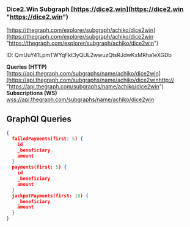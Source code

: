 ### Dice2.Win Subgraph [https://dice2.win](https://dice2.win "https://dice2.win")

[https://thegraph.com/explorer/subgraph/achiko/dice2win](https://thegraph.com/explorer/subgraph/achiko/dice2win "https://thegraph.com/explorer/subgraph/achiko/dice2win")


ID:  QmUuY41LpmTWYqFkt3yQUL2wwuzQtsRJdwKxMRha1eXGDb

**Queries (HTTP)**
[https://api.thegraph.com/subgraphs/name/achiko/dice2win](https://api.thegraph.com/subgraphs/name/achiko/dice2winhttp:// "https://api.thegraph.com/subgraphs/name/achiko/dice2win")
**Subscriptions (WS)**
[wss://api.thegraph.com/subgraphs/name/achiko/dice2win](wss://api.thegraph.com/subgraphs/name/achiko/dice2win "wss://api.thegraph.com/subgraphs/name/achiko/dice2win")

## GraphQl Queries

```json
{
  failedPayments(first: 5) {
    id
    _beneficiary
    amount
  }
  payments(first: 5) {
    id
    _beneficiary
    amount
  }
  jackpotPayments(first: 10) {
    _beneficiary
    amount
  }
}
```


